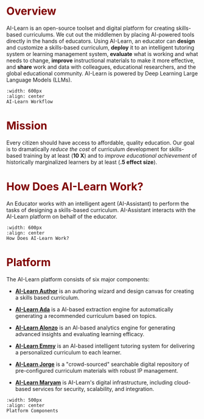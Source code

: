 # <font color="maroon">Overview</font>

AI-Learn is an open-source toolset and digital platform for creating skills-based curriculums. We cut out the middlemen by placing AI-powered tools directly in the hands of educators. Using AI-Learn, an educator can **design** and customize a skills-based curriculum, **deploy** it to an intelligent tutoring system or learning management system, **evaluate** what is working and what needs to change, **improve** instructional materials to make it more effective, and **share** work and data with colleagues, educational researchers, and the global educational community. AI-Learn is powered by Deep Learning Large Language Models (LLMs). 

```{figure} /images/workflow.png
:width: 600px
:align: center
AI-Learn Workflow
```


# <font color="maroon">Mission</font>

Every citizen should have access to affordable, quality education. Our goal is to dramatically *reduce the cost* of curriculum development for skills-based training by at least (**10 X**) and to *improve educational achievement* of historically marginalized learners by at least (**.5 effect size**).


# <font color="maroon">How Does AI-Learn Work?</font>

An Educator works with an intelligent agent (AI-Assistant) to perform the tasks of designing a skills-based curriculum. AI-Assistant interacts with the AI-Learn platform on behalf of the educator. 

```{figure} /images/howdoesitwork.png
:width: 600px
:align: center
How Does AI-Learn Work?
```

# <font color="maroon">Platform</font>


The AI-Learn platform consists of six major components:

- **[AI-Learn Author](page-author)** is an authoring wizard and design canvas for creating a skills based curriculum.

- **[AI-Learn Ada](page-ada)**  is a AI-based extraction engine for automatically generating a recommended curriculum based on topics.

- **[AI-Learn Alonzo](page-alonzo)** is an AI-based analytics engine for generating advanced insights and evaluating learning efficacy.

- **[AI-Learn Emmy](page-emmy)** is an AI-based intelligent tutoring system for delivering a personalized curriculum to each learner.

- **[AI-Learn Jorge](page-jorge)** is a "crowd-sourced" searchable digital repository of pre-configured curriculum materials with robust IP management.

- **[AI-Learn Maryam](page-maryam)** is AI-Learn's digital infrastructure, including cloud-based services for security, scalability, and integration.

```{figure} /images/platform.png
:width: 500px
:align: center
Platform Components
```